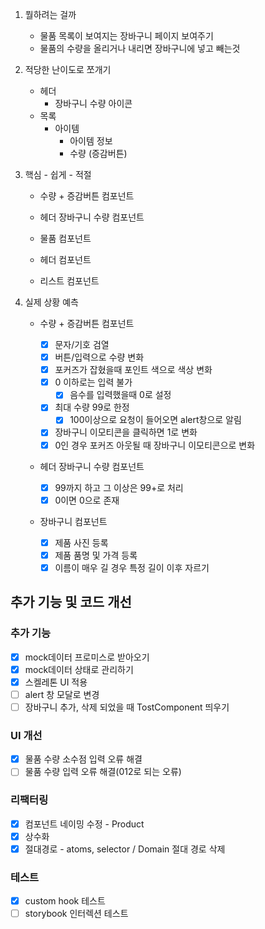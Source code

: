 1. 뭘하려는 걸까

   - 물품 목록이 보여지는 장바구니 페이지 보여주기
   - 물품의 수량을 올리거나 내리면 장바구니에 넣고 빼는것

2. 적당한 난이도로 쪼개기
   - 헤더
     - 장바구니 수량 아이콘
   - 목록
     - 아이템
       - 아이템 정보
       - 수량 (증감버튼)
3. 핵심 - 쉽게 - 적절

   - 수량 + 증감버튼 컴포넌트
   - 헤더 장바구니 수량 컴포넌트

   - 물품 컴포넌트
   - 헤더 컴포넌트
   - 리스트 컴포넌트

4. 실제 상황 예측

   - 수량 + 증감버튼 컴포넌트

     - [x] 문자/기호 검열
     - [x] 버튼/입력으로 수량 변화
     - [x] 포커즈가 잡혔을때 포인트 색으로 색상 변화
     - [x] 0 이하로는 입력 불가
       - [x] 음수를 입력했을때 0로 설정
     - [x] 최대 수량 99로 한정
       - [x] 100이상으로 요청이 들어오면 alert창으로 알림
     - [x] 장바구니 이모티콘을 클릭하면 1로 변화
     - [x] 0인 경우 포커즈 아웃될 때 장바구니 이모티콘으로 변화

   - 헤더 장바구니 수량 컴포넌트

     - [x] 99까지 하고 그 이상은 99+로 처리
     - [x] 0이면 0으로 존재

   - 장바구니 컴포넌트
     - [x] 제품 사진 등록
     - [x] 제품 품명 및 가격 등록
     - [x] 이름이 매우 길 경우 특정 길이 이후 자르기

## 추가 기능 및 코드 개선

### 추가 기능

- [x] mock데이터 프로미스로 받아오기
- [x] mock데이터 상태로 관리하기
- [x] 스켈레톤 UI 적용
- [ ] alert 창 모달로 변경
- [ ] 장바구니 추가, 삭제 되었을 때 TostComponent 띄우기

### UI 개선

- [x] 물품 수량 소수점 입력 오류 해결
- [ ] 물품 수량 입력 오류 해결(012로 되는 오류)

### 리팩터링

- [x] 컴포넌트 네이밍 수정 - Product
- [x] 상수화
- [x] 절대경로 - atoms, selector / Domain 절대 경로 삭제

### 테스트

- [x] custom hook 테스트
- [ ] storybook 인터렉션 테스트
